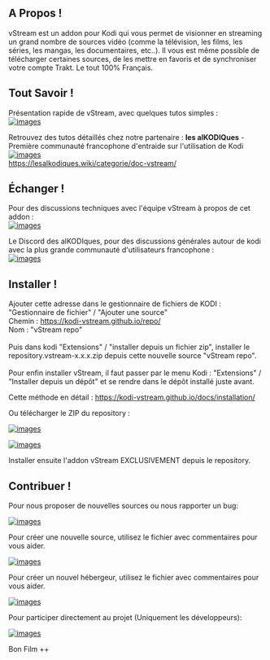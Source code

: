 ## A Propos !

vStream est un addon pour Kodi qui vous permet de visionner en streaming un grand nombre de sources vidéo (comme la télévision, les films, les séries, les mangas, les documentaires, etc..). Il vous est même possible de télécharger certaines sources, de les mettre en favoris et de synchroniser votre compte Trakt. Le tout 100% Français.

## Tout Savoir !

Présentation rapide de vStream, avec quelques tutos simples : <br>
[![images](https://img.shields.io/badge/Visiter-vstream&#46;io-yellowgreen.svg?style=for-the-badge)](https://kodi-vstream.github.io/)

Retrouvez des tutos détaillés chez notre partenaire : **les alKODIQues** - Première communauté francophone d'entraide sur l'utilisation de Kodi<br>
[![images](https://lesalkodiques.wiki/wp-content/uploads/2024/11/Les-alKODIques.png)](https://lesalkodiques.wiki/categorie/doc-vstream/)
<br>https://lesalkodiques.wiki/categorie/doc-vstream/


## Échanger !

Pour des discussions techniques avec l'équipe vStream à propos de cet addon :<br>
[![images](https://img.shields.io/badge/Communauté-DISCORD-yellowgreen.svg?style=for-the-badge)](https://discord.gg/S65HBXm)

Le Discord des alKODIques, pour des discussions générales autour de kodi avec la plus grande communauté d'utilisateurs francophone :<br>
[![images](https://img.shields.io/badge/Communauté-DISCORD-yellowgreen.svg?style=for-the-badge)](https://discord.gg/3RTRvT2PSE)


## Installer !

Ajouter cette adresse dans le gestionnaire de fichiers de KODI : "Gestionnaire de fichier" / "Ajouter une source"<br>
Chemin : https://kodi-vstream.github.io/repo/<br>
Nom : "vStream repo"<br>
<br>
Puis dans kodi "Extensions" / "installer depuis un fichier zip", installer le repository.vstream-x.x.x.zip depuis cette nouvelle source "vStream repo".<br>
<br>
Pour enfin installer vStream, il faut passer par le menu Kodi : "Extensions" / "Installer depuis un dépôt" et se rendre dans le dépôt installé juste avant.<br>


Cette méthode en détail : https://kodi-vstream.github.io/docs/installation/


Ou télécharger le ZIP du repository :

[![images](https://img.shields.io/badge/T%C3%A9l%C3%A9charger-Repository-blue.svg?style=for-the-badge)](https://github.com/Kodi-vStream/venom-xbmc-addons/releases/tag/0.0.4)

[![images](https://img.shields.io/badge/T%C3%A9l%C3%A9charger-QRcode-blue.svg?style=for-the-badge)](https://user-images.githubusercontent.com/47307622/154670423-a0265564-4e40-419d-b3d2-5237d4cd0b85.png)


Installer ensuite l'addon vStream EXCLUSIVEMENT depuis le repository.



## Contribuer !

Pour nous proposer de nouvelles sources ou nous rapporter un bug:

[![images](https://img.shields.io/badge/Github-Issues-blue.svg?style=for-the-badge)](https://github.com/Kodi-vStream/venom-xbmc-addons/issues)

Pour créer une nouvelle source, utilisez le fichier avec commentaires pour vous aider.

[![images](https://img.shields.io/badge/Fichier-Source-green.svg?style=for-the-badge)](https://github.com/Kodi-vStream/venom-xbmc-addons/blob/Beta/ajouter_une_source.py)

Pour créer un nouvel hébergeur, utilisez le fichier avec commentaires pour vous aider.

[![images](https://img.shields.io/badge/Fichier-H%C3%A9bergeur-yellow.svg?style=for-the-badge)](https://github.com/Kodi-vStream/venom-xbmc-addons/blob/Beta/ajouter_un_hebergeur.py)

Pour participer directement au projet (Uniquement les développeurs):

[![images](https://img.shields.io/badge/T%C3%A9l%C3%A9charger-B%C3%AAta-orange.svg?style=for-the-badge)](https://minhaskamal.github.io/DownGit/#/home?url=https:%2F%2Fgithub.com%2FKodi-vStream%2Fvenom-xbmc-addons%2Ftree%2FBeta%2Fplugin.video.vstream)


Bon Film ++

